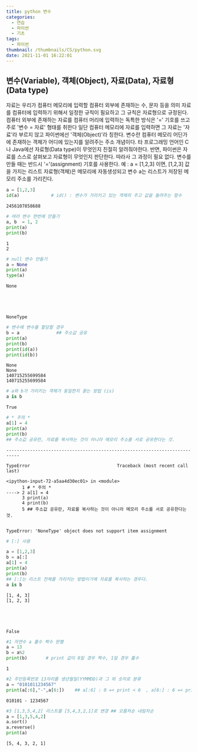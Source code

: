 ```yaml
---
title: python 변수
categories:
  - 연습
  - 파이썬
  - 기초
tags:
  - 파이썬
thumbnail: /thumbnails/CS/python.svg
date: 2021-11-01 16:22:01
---
```

## 변수(Variable), 객체(Object), 자료(Data), 자료형(Data type)
자료는 우리가 컴퓨터 메모리에 입력할 컴퓨터 외부에 존재하는 수, 문자 등을 의미
자료를 컴퓨터에 입력하기 위해서 일정한 규칙이 필요하고 그 규칙은 자료형으로 규정된다.
컴퓨터 외부에 존재하는 자료를 컴퓨터 머리에 입력하는 독특한 방식은 '=' 기호를 쓰고 주로 '변수 = 자료' 형태를 취한다
일단 컴퓨터 메모리에 자료를 입력하면 그 자료는 '자료'라 부르지 않고 파이썬에선 '객체(Object)'라 칭한다.
변수란 컴퓨터 메모리 어딘가에 존재하는 객체가 어디에 있는지를 알려주는 주소 개념이다.
타 프로그래밍 언어인 C나 Java에선 자료형(Data type)이 무엇인지 친절히 알려줘야한다.
반면, 파이썬은 자료를 스스로 살펴보고 자료형이 무엇인지 판단한다. 따라사 그 과정이 필요 없다.
변수를 만들 때는 반드시 '='(assignment) 기호를 사용한다.
예 : a = [1,2,3] 이면, [1,2,3] 값을 가지는 리스트 자료형(객체)은 메모리에 자동생성되고 변수 a는 리스트가 저장된 메모리 주소를 가리킨다.


```python
a = [1,2,3]
id(a)            # id() : 변수가 가리키고 있는 객체의 주고 값을 돌려주는 함수
```




    2456107858688




```python
# 여러 변수 한번에 만들기
a, b  = 1, 2
print(a)
print(b)
```

    1
    2
    


```python
# null 변수 만들기
a = None
print(a)
type(a)
```

    None
    




    NoneType




```python
# 변수에 변수를 할당할 경우
b = a              ## 주소값 공유
print(a)
print(b)
print(id(a))
print(id(b))
```

    None
    None
    140715255699584
    140715255699584
    


```python
# a와 b가 가리키는 객체가 동일한지 묻는 방법 (is)
a is b
```




    True




```python
# * 주의 *
a[1] = 4
print(a)
print(b)
## 주소값 공유란, 자료를 복사하는 것이 아니라 메모리 주소를 서로 공유한다는 것.
```


    ---------------------------------------------------------------------------

    TypeError                                 Traceback (most recent call last)

    <ipython-input-72-a5aa4d30ec01> in <module>
          1 # * 주의 *
    ----> 2 a[1] = 4
          3 print(a)
          4 print(b)
          5 ## 주소값 공유란, 자료를 복사하는 것이 아니라 메모리 주소를 서로 공유한다는 것.
    

    TypeError: 'NoneType' object does not support item assignment



```python
# [:] 사용

a = [1,2,3]
b = a[:]
a[1] = 4
print(a)
print(b)
## [:]는 리스트 전체를 가리키는 방법이기에 자료를 복사하는 경우다.
a is b
```

    [1, 4, 3]
    [1, 2, 3]
    




    False




```python
#1 자연수 a 홀수 짝수 판별
a = 13
b = a%2
print(b)       # print 값이 0일 경우 짝수, 1일 경우 홀수
```

    1
    


```python
#2 주민등록번호 13자리를 생년월일(YYMMDD)과 그 외 숫자로 분류
a = "0101011234567"
print(a[:6],"-",a[6:])    ## a[:6] : 0 =< print < 6  , a[6:] : 6 =< print 
```

    010101 - 1234567
    


```python
#3 [1,3,5,4,2] 리스트를 [5,4,3,2,1]로 변경 ## 오름차순 내림차순
a = [1,3,5,4,2]
a.sort()
a.reverse()
print(a)
```

    [5, 4, 3, 2, 1]
    


